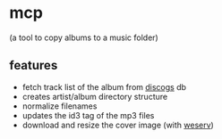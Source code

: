 # mcp
(a tool to copy albums to a music folder)

## features
- fetch track list of the album from [discogs](https://www.discogs.com/) db
- creates artist/album directory structure
- normalize filenames
- updates the id3 tag of the mp3 files
- download and resize the cover image (with [weserv](https://images.weserv.nl/))
